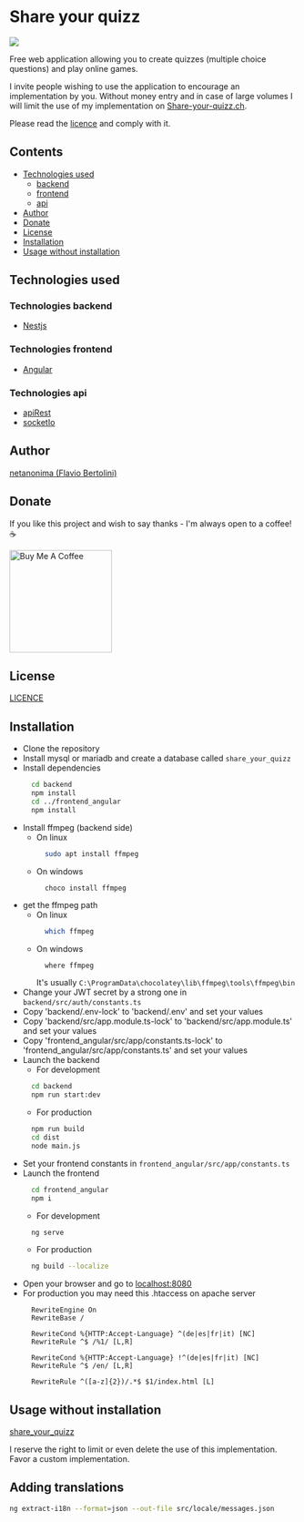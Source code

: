 # Share your quizz

![](https://img.shields.io/github/stars/netanonima/share_your_quizz.svg?style=flat-square)

Free web application allowing you to create quizzes (multiple choice questions) and play online games.

I invite people wishing to use the application to encourage an implementation by you. Without money entry and in case of large volumes I will limit the use of my implementation on  [Share-your-quizz.ch](https://www.share-your-quizz.ch).

Please read the [licence](LICENSE) and comply with it.

## Contents

- [Technologies used](#technologies)
    - [backend](#technologies-backend)
    - [frontend](#technologies-frontend)
    - [api](#technologies-api)
- [Author](#author)
- [Donate](#donate)
- [License](#license)
- [Installation](#installation)
- [Usage without installation](#usage_without_installation)

## Technologies used

### Technologies backend

- [Nestjs](https://nestjs.com/)

### Technologies frontend

- [Angular](https://angular.io/)

### Technologies api

- [apiRest](https://en.wikipedia.org/wiki/Representational_state_transfer)
- [socketIo](https://socket.io/fr/)

## Author

[netanonima (Flavio Bertolini)](https://github.com/netanonima)


## Donate

If you like this project and wish to say thanks - I'm always open to a coffee!  :coffee:

<a href="https://www.buymeacoffee.com/netanonima" target="_blank"><img src="https://www.buymeacoffee.com/assets/img/custom_images/black_img.png" alt="Buy Me A Coffee" width='180px' ></a>

## License

[LICENCE](LICENSE)

## Installation

- Clone the repository
- Install mysql or mariadb and create a database called `share_your_quizz`
- Install dependencies
  ```bash
    cd backend
    npm install
    cd ../frontend_angular
    npm install
  ```
- Install ffmpeg (backend side)
  - On linux
    ```bash
      sudo apt install ffmpeg
    ```
  - On windows
    ```batch
      choco install ffmpeg
    ```
- get the ffmpeg path
  - On linux
    ```bash
      which ffmpeg
    ```
  - On windows
    ```bash
      where ffmpeg
    ```
    It's usually `C:\ProgramData\chocolatey\lib\ffmpeg\tools\ffmpeg\bin`
- Change your JWT secret by a strong one in `backend/src/auth/constants.ts`
- Copy 'backend/.env-lock' to 'backend/.env' and set your values
- Copy 'backend/src/app.module.ts-lock' to 'backend/src/app.module.ts' and set your values
- Copy 'frontend_angular/src/app/constants.ts-lock' to 'frontend_angular/src/app/constants.ts' and set your values
- Launch the backend
  - For development
  ```bash
    cd backend
    npm run start:dev
  ```
  - For production
  ```bash
    npm run build
    cd dist
    node main.js
  ```
- Set your frontend constants in `frontend_angular/src/app/constants.ts`
- Launch the frontend
  ```bash
    cd frontend_angular
    npm i
  ```
  - For development
  ```bash
    ng serve
  ```
  - For production
  ```bash
    ng build --localize
  ```
- Open your browser and go to [localhost:8080](http://localhost:8080)
- For production you may need this .htaccess on apache server
  ```apacheconf
    RewriteEngine On
    RewriteBase /

    RewriteCond %{HTTP:Accept-Language} ^(de|es|fr|it) [NC]
    RewriteRule ^$ /%1/ [L,R]

    RewriteCond %{HTTP:Accept-Language} !^(de|es|fr|it) [NC]
    RewriteRule ^$ /en/ [L,R]

    RewriteRule ^([a-z]{2})/.*$ $1/index.html [L]
  ```

## Usage without installation

[share_your_quizz](https://www.share-your-quizz.ch)

I reserve the right to limit or even delete the use of this implementation.
Favor a custom implementation.

## Adding translations

```bash
ng extract-i18n --format=json --out-file src/locale/messages.json
```